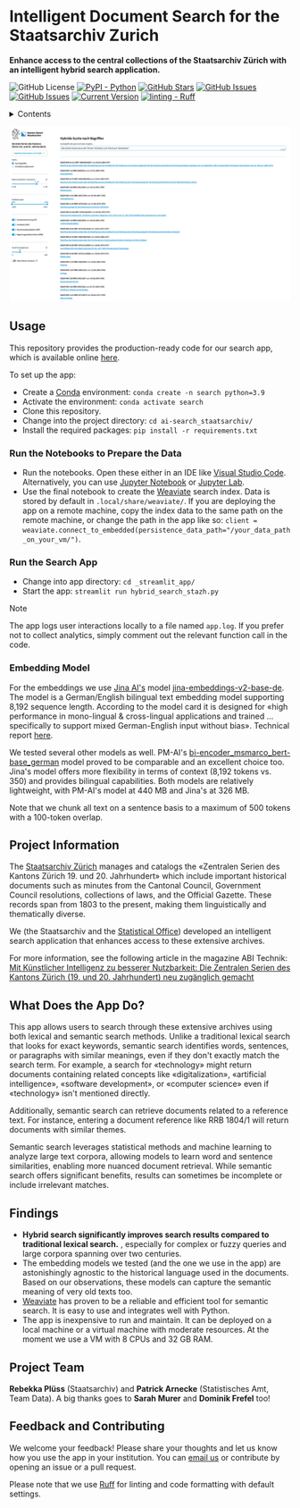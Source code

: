 # Intelligent Document Search for the Staatsarchiv Zurich

**Enhance access to the central collections of the Staatsarchiv Zürich with an intelligent hybrid search application.**

![GitHub License](https://img.shields.io/github/license/machinelearningzh/ai-search_staatsarchiv)
[![PyPI - Python](https://img.shields.io/badge/python-v3.9+-blue.svg)](https://github.com/machinelearningZH/ai-search_staatsarchiv)
[![GitHub Stars](https://img.shields.io/github/stars/machinelearningZH/ai-search_staatsarchiv.svg)](https://github.com/machinelearningZH/ai-search_staatsarchiv/stargazers)
[![GitHub Issues](https://img.shields.io/github/issues/machinelearningZH/ai-search_staatsarchiv.svg)](https://github.com/machinelearningZH/ai-search_staatsarchiv/issues)
[![GitHub Issues](https://img.shields.io/github/issues-pr/machinelearningZH/ai-search_staatsarchiv.svg)](https://img.shields.io/github/issues-pr/machinelearningZH/ai-search_staatsarchiv)
[![Current Version](https://img.shields.io/badge/version-1.0.0-green.svg)](https://github.com/machinelearningZH/ai-search_staatsarchiv)
<a href="https://github.com/astral-sh/ruff"><img alt="linting - Ruff" class="off-glb" loading="lazy" src="https://img.shields.io/endpoint?url=https://raw.githubusercontent.com/astral-sh/ruff/main/assets/badge/v2.json"></a>

<details>

<summary>Contents</summary>

- [Usage](#usage)
- [Project Information](#project-information)
- [What Does the App Do?](#what-does-the-app-do)
- [Findings](#findings)
- [Project Team](#project-team)
- [Contributing](#feedback-and-contributing)

</details>

![](_imgs/app_ui.png)

## Usage

This repository provides the production-ready code for our search app, which is available online [here](https://www.zentraleserien-hybridesuche.zh.ch/).

To set up the app:

- Create a [Conda](https://conda.io/projects/conda/en/latest/index.html) environment: `conda create -n search python=3.9`
- Activate the environment: `conda activate search`
- Clone this repository.
- Change into the project directory: `cd ai-search_staatsarchiv/`
- Install the required packages: `pip install -r requirements.txt`

### Run the Notebooks to Prepare the Data

- Run the notebooks. Open these either in an IDE like [Visual Studio Code](https://code.visualstudio.com/). Alternatively, you can use [Jupyter Notebook](https://docs.jupyter.org/en/latest/running.html) or [Jupyter Lab](https://jupyter.org/install).
- Use the final notebook to create the [Weaviate](https://weaviate.io/developers/weaviate/installation/embedded) search index. Data is stored by default in `.local/share/weaviate/`. If you are deploying the app on a remote machine, copy the index data to the same path on the remote machine, or change the path in the app like so:
`client = weaviate.connect_to_embedded(persistence_data_path="/your_data_path_on_your_vm/")`.

### Run the Search App

- Change into app directory: `cd _streamlit_app/`
- Start the app: `streamlit run hybrid_search_stazh.py`

> [!Note]
> The app logs user interactions locally to a file named `app.log`. If you prefer not to collect analytics, simply comment out the relevant function call in the code.

### Embedding Model

For the embeddings we use [Jina AI's](https://jina.ai/) model [jina-embeddings-v2-base-de](https://huggingface.co/jinaai/jina-embeddings-v2-base-de). The model is a German/English bilingual text embedding model supporting 8,192 sequence length. According to the model card it is designed for «high performance in mono-lingual & cross-lingual applications and trained … specifically to support mixed German-English input without bias». Technical report [here](https://arxiv.org/abs/2402.17016).

We tested several other models as well. PM-AI's [bi-encoder_msmarco_bert-base_german](https://huggingface.co/PM-AI/bi-encoder_msmarco_bert-base_german) model proved to be comparable and an excellent choice too. Jina's model offers more flexibility in terms of context (8,192 tokens vs. 350) and provides bilingual capabilities. Both models are relatively lightweight, with PM-AI's model at 440 MB and Jina's at 326 MB.

Note that we chunk all text on a sentence basis to a maximum of 500 tokens with a 100-token overlap.

## Project Information

The [Staatsarchiv Zürich](https://www.zh.ch/de/direktion-der-justiz-und-des-innern/staatsarchiv.html) manages and catalogs the «Zentralen Serien des Kantons Zürich 19. und 20. Jahrhundert» which include important historical documents such as minutes from the Cantonal Council, Government Council resolutions, collections of laws, and the Official Gazette. These records span from 1803 to the present, making them linguistically and thematically diverse.

We (the Staatsarchiv and the [Statistical Office](https://www.zh.ch/de/direktion-der-justiz-und-des-innern/statistisches-amt.html)) developed an intelligent search application that enhances access to these extensive archives.

For more information, see the following article in the magazine ABI Technik: <a href="https://www.degruyter.com/document/doi/10.1515/abitech-2025-0003/html" target="_blank">Mit Künstlicher Intelligenz zu besserer Nutzbarkeit: Die Zentralen Serien des Kantons Zürich (19. und 20. Jahrhundert) neu zugänglich gemacht</a>

## What Does the App Do?

This app allows users to search through these extensive archives using both lexical and semantic search methods. Unlike a traditional lexical search that looks for exact keywords, semantic search identifies words, sentences, or paragraphs with similar meanings, even if they don't exactly match the search term. For example, a search for «technology» might return documents containing related concepts like «digitalization», «artificial intelligence», «software development», or «computer science» even if «technology» isn't mentioned directly.

Additionally, semantic search can retrieve documents related to a reference text. For instance, entering a document reference like RRB 1804/1 will return documents with similar themes.

Semantic search leverages statistical methods and machine learning to analyze large text corpora, allowing models to learn word and sentence similarities, enabling more nuanced document retrieval. While semantic search offers significant benefits, results can sometimes be incomplete or include irrelevant matches.

## Findings

- **Hybrid search significantly improves search results compared to traditional lexical search.** , especially for complex or fuzzy queries and large corpora spanning over two centuries.
- The embedding models we tested (and the one we use in the app) are astonishingly agnostic to the historical language used in the documents. Based on our observations, these models can capture the semantic meaning of very old texts too.
- [Weaviate](https://weaviate.io/) has proven to be a reliable and efficient tool for semantic search. It is easy to use and integrates well with Python.
- The app is inexpensive to run and maintain. It can be deployed on a local machine or a virtual machine with moderate resources. At the moment we use a VM with 8 CPUs and 32 GB RAM.

## Project Team

**Rebekka Plüss** (Staatsarchiv) and **Patrick Arnecke** (Statistisches Amt, Team Data). A big thanks goes to **Sarah Murer** and **Dominik Frefel** too!

## Feedback and Contributing

We welcome your feedback! Please share your thoughts and let us know how you use the app in your institution. You can [email us](staatsarchivzh@ji.zh.ch) or contribute by opening an issue or a pull request.

Please note that we use [Ruff](https://docs.astral.sh/ruff/) for linting and code formatting with default settings.
